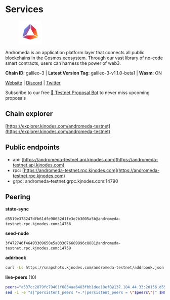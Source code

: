 # Services

<figure><img src="https://raw.githubusercontent.com/kj89/cosmos-images/main/logos/andromeda.png" alt=""><figcaption></figcaption></figure>

Andromeda is an application platform layer that connects all  public blockchains in the Cosmos ecosystem. Through our vast  library of no-code smart contracts, users can harness the power of web3.

**Chain ID**: galileo-3 | **Latest Version Tag**: galileo-3-v1.1.0-beta1 | **Wasm**: ON

[Website](https://www.andromedaprotocol.io) | [Discord](https://discord.gg/wzM3kSN3sE) | [Twitter](https://twitter.com/andromedaprot)



Subscribe to our free [🤖 Testnet Proposal Bot](https://t.me/kjnodes_testnet_proposal_bot) to never miss upcoming proposals


## Chain explorer
[https://explorer.kjnodes.com/andromeda-testnet](https://explorer.kjnodes.com/andromeda-testnet)

## Public endpoints

* api: [https://andromeda-testnet.api.kjnodes.com](https://andromeda-testnet.api.kjnodes.com)
* rpc: [https://andromeda-testnet.rpc.kjnodes.com](https://andromeda-testnet.rpc.kjnodes.com)
* grpc: andromeda-testnet.grpc.kjnodes.com:14790

## Peering

**state-sync**

```text
d5519e378247dfb61dfe90652d1fe3e2b3005a5b@andromeda-testnet.rpc.kjnodes.com:14756
```

**seed-node**

```text
3f472746f46493309650e5a033076689996c8881@andromeda-testnet.rpc.kjnodes.com:14759
```

**addrbook**
```bash
curl -Ls https://snapshots.kjnodes.com/andromeda-testnet/addrbook.json > $HOME/.andromedad/config/addrbook.json
```

**live-peers** (10)
```bash
peers="a537cc2879fc79401f6834aa6483fbb1dee18ef0@137.184.44.33:20156,d5519e378247dfb61dfe90652d1fe3e2b3005a5b@65.109.68.190:14756,bd323d2c7ce260b831d20923d390e4a1623f32c4@213.239.215.195:20095,b97375574f263a2a97e6646b99f6ea444306758c@93.170.47.119:26656,6aaf94803e3f387a3ee08b731890e6914e1e3419@65.108.233.102:30656,d78df88bc4a487c140e466a23f549ed90e7ebfb6@161.97.152.157:27656,1b88dc10b14e01ef05a6c0721ce0cdd884746327@162.55.50.101:26656,537e0302400604f7dd1b8e49c5660da311066610@199.175.98.104:26656,6ef441d08cdb54b9f058884509ec65349976d73d@178.172.212.167:26656,7ac17e470c16814be55aa02a1611b23a3fba3097@75.119.141.16:26656"
sed -i -e "s|^persistent_peers *=.*|persistent_peers = \"$peers\"|" $HOME/.andromedad/config/config.toml
```

